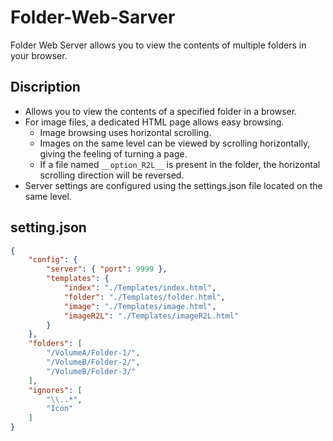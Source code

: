 # Folder-Web-Sarver
Folder Web Server allows you to view the contents of multiple folders in your browser.

## Discription

+ Allows you to view the contents of a specified folder in a browser.
+ For image files, a dedicated HTML page allows easy browsing.
  + Image browsing uses horizontal scrolling.
  + Images on the same level can be viewed by scrolling horizontally, giving the feeling of turning a page.
  + If a file named `__option_R2L__` is present in the folder, the horizontal scrolling direction will be reversed.
+ Server settings are configured using the settings.json file located on the same level.

## setting.json

```json
{
	"config": {
		"server": { "port": 9999 },
		"templates": {
			"index": "./Templates/index.html",
			"folder": "./Templates/folder.html",
			"image": "./Templates/image.html",
			"imageR2L": "./Templates/imageR2L.html"
		}
	},
	"folders": [
		"/VolumeA/Folder-1/",
		"/VolumeB/Folder-2/",
		"/VolumeB/Folder-3/"
	],
	"ignores": [
		"\\..*",
		"Icon"
	]
}
```
